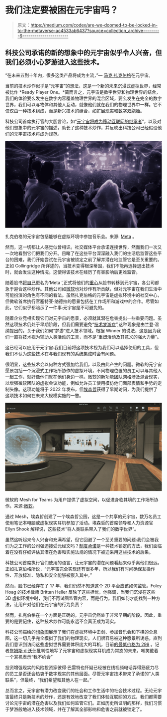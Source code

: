 # 我们注定要被困在元宇宙吗？

> 原文：<https://medium.com/codex/are-we-doomed-to-be-locked-in-to-the-metaverse-ac4533ab6437?source=collection_archive---------6----------------------->

## 科技公司承诺的新的想象中的元宇宙似乎令人兴奋，但我们必须小心梦游进入这些技术。

“在未来五到十年内，很多这类产品将成为主流，”— [马克·扎克伯格](https://www.youtube.com/watch?v=Uvufun6xer8)在元宇宙。

当前的技术炒作似乎是“元宇宙”的想法，这是一个新的未来沉浸式虚拟世界，经常被比作 *Ready Player One。*简而言之，元宇宙是数字世界和物理世界的结合，我们的体验要么发生在数字内容覆盖物理世界的混合区域，要么发生在完全的数字世界，我们可以与物体和其他人互动，就像他们就在我们的物理世界中一样。它不仅仅由一种技术组成，而是新兴技术的组合，如[扩展现实](https://www.weforum.org/agenda/2021/10/facebook-meta-what-is-the-metaverse/)和[数字双胞胎](https://www.dezeen.com/2021/07/23/digital-twins-metaverse-david-weir-mccall-epic-games/)。

科技公司首席执行官的大胆言论，如“[元宇宙将成为移动互联网的继承者](https://www.youtube.com/watch?v=Uvufun6xer8)”，以及对他们想象中的元宇宙的描述，助长了这种技术炒作，并反映出科技公司已经假设他们的元宇宙技术将成为规范。

![](img/fc02ef3746795ba5429bac9426457c47.png)

扎克伯格的元宇宙包括能够在虚拟环境中参加音乐会。来源: [Meta](https://www.youtube.com/watch?v=Uvufun6xer8) 。

然而，这一切都让人感觉似曾相识。社交媒体平台承诺连接世界，然而我们一次又一次地看到它们把我们分开。目睹了在这些平台深深融入我们的生活后监管这些平台的困难，我们开始尝试在元宇宙被锁定之前了解并潜在地监管它是至关重要的。正如 Collingridge 所详述的，当技术变得根深蒂固，我们不能再选择退出技术时，就会发生这种情况。这使得该技术在经历了有害影响后更难监管。

随着脸书[将自己](https://www.nytimes.com/2021/10/28/technology/facebook-meta-name-change.html)更名为‘Meta ’,正式将他们的[重心](https://www.theverge.com/22588022/mark-zuckerberg-facebook-ceo-metaverse-interview)从脸书转移到元宇宙，各公司都急于迎合这种炒作。其他公司如[微软](https://www.theverge.com/2021/11/2/22758974/microsoft-teams-metaverse-mesh-3d-avatars-meetings-features)也对炒作有所贡献，但对元宇宙在我们生活中可能扮演的角色有不同的看法。虽然扎克伯格的元宇宙是虚拟环境中的社交中心，但微软首席执行官塞特亚·纳德拉的愿景包括在工作场所和游戏中的合作。尽管如此，它们似乎都暗示了一件事:元宇宙是不可避免的。

随着企业竞相实现它们对元宇宙的愿景，必须就其潜在危害提出一些重要问题。虽然这项技术仍处于早期阶段，但我们需要避免“[技术梦游症](https://link.springer.com/content/pdf/10.1057/9781137349088.pdf)”,这种现象是由兰登·温纳提出的，关于我们如何“梦游”进入技术领域。根据 Winner 的说法，这是因为我们一直将技术视为辅助人类活动的工具，而不是“重塑活动及其意义的强大力量”。

这已经可以应用于元宇宙:我们目前将这项技术视为我们可以选择使用的工具，但我们不认为这些技术在与我们现有的系统集成时会有问题。

很明显，这些技术会以何种方式强加给我们，以及由此产生的问题。微软的元宇宙愿景包括一个沉浸式工作场所协作的虚拟环境，不同物理位置的员工可以与其他人一起工作，就好像他们就在他们身边一样。微软的新功能[团队网格](https://www.microsoft.com/en-us/mesh)涉及混合现实，以增强微软团队的虚拟会议功能，例如允许员工使用模仿他们面部表情和手势的定制头像。这项功能将于 2022 年发布，但[埃森哲](https://news.microsoft.com/innovation-stories/mesh-for-microsoft-teams/)获得了早期访问，为我们提供了这项技术如何在未来大规模实施的一瞥。

![](img/4dc310cb4f8d3cab20e31d771146e1d6.png)

微软的 Mesh for Teams 为用户提供了虚拟空间，以促进身临其境的工作场所协作。来源:[微软](https://news.microsoft.com/innovation-stories/mesh-for-microsoft-teams/)。

通过 Mesh，埃森哲创建了一个埃森哲公园，这是一个共享的元宇宙，数万名员工使用笔记本电脑或虚拟现实耳机参加了活动。埃森哲的首席领导和人力资源官 Ellyn Shook 解释说，这些技术“将人类联系带入了我们的数字世界”。

虽然这听起来令人兴奋和充满希望，但它回避了一个至关重要的问题:我们会被我们为之工作的公司强迫接受元经文吗？[制度承诺](https://www.sciencedirect.com/science/article/pii/S0048733300001086)是一种技术锁定的方法，我们面临着在没有仔细评估其潜在危害和实施法规的情况下被迫采用这些技术的后果。

科技公司首席执行官们使用的语言，让元宇宙的潜在问题看起来似乎离他们很远。正如扎克伯格所说，“元宇宙完全实现还有很多年，所以我们有时间确保互操作性、开放标准、隐私和安全能够被嵌入其中。”

然而，脸书已经存在了 17 年，我们仍然不知道这个 2D 平台应该如何监管。Foley Hoag 的技术律师 Brittan Heller 反映了这些担忧，他强调，当我们沉浸在这些 3D 虚拟环境中时，我们不再试图监管内容，而是行为。我们如何才能找到一种方法，让用户对他们在元宇宙的行为负责？

然而，扎克伯格在一个方面是正确的，元宇宙仍然处于非常早期的阶段。因此，重要的是要记住，这种技术炒作可能永远不会真正成为现实。

科技公司描绘的[想象图](https://www.youtube.com/watch?v=Uvufun6xer8)展示了我们在虚拟环境中击剑、参加音乐会和下棋的全息图，这一切几乎完全模拟了我们的物理现实。人们很容易被这种愿景所诱惑，直到我们意识到访问这些虚拟世界需要体积庞大的耳机，目前[的最低价格为 299](https://www.oculus.com/quest-2/) 。记者[詹姆斯·d·沃什](https://nymag.com/intelligencer/2021/11/why-facebooks-metaverse-is-dead-on-arrival.html)批判性地写了元宇宙和虚拟现实耳机成为常态的未来，嘲笑戴着一个耳机表示“我不约会”

投资增强现实的风险投资家彼得·巴雷特也怀疑已经被在线视频电话弄得筋疲力尽的员工是否还会热衷于数字现实的其他层面。尽管元宇宙技术带来了承诺的“人类联系”，但最终，“我们希望和其他人在一起。”

总而言之，元宇宙有潜力改变我们的社会和工作生活中的社会技术过程。无论元宇宙最终只是新技术的炒作，还是有效地改变了我们体验互联网的方式，我们都需要讨论元宇宙的潜在危害以及我们如何监管它们。正如历史所证明的那样，我们习惯于梦游般地进入技术领域，并在了解其全部影响和危害之前就被锁定了。